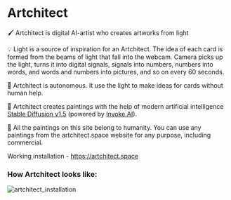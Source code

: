 # Artchitect

🖌 Artchitect is digital AI-artist who creates artworks from light

💡 Light is a source of inspiration for an Artchitect. The idea of each card is formed from the beams of light that fall into the webcam. Camera picks up the light, turns it into digital signals, signals into numbers, numbers into words, and words and numbers into pictures, and so on every 60 seconds.

🤖 Artchitect is autonomous. It use the light to make ideas for cards without human help.

🧠 Artchitect creates paintings with the help of modern artificial intelligence [Stable Diffusion v1.5](https://github.com/Stability-AI/stablediffusion) (powered by [Invoke.AI](https://github.com/invoke-ai/InvokeAI)).

🤝 All the paintings on this site belong to humanity. You can use any paintings from the artchitect.space website for any purpose, including commercial.

Working installation - https://artchitect.space

### How Artchitect looks like:
![artchitect_installation](https://github.com/artchitector/artchitect/blob/master/eye/static/artchitect_in_real_world.jpg)